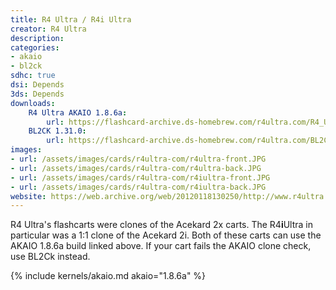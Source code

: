 ```yaml
---
title: R4 Ultra / R4i Ultra
creator: R4 Ultra
description: 
categories:
- akaio
- bl2ck
sdhc: true
dsi: Depends
3ds: Depends
downloads:
    R4 Ultra AKAIO 1.8.6a:
        url: https://flashcard-archive.ds-homebrew.com/r4ultra.com/R4_Ultra_AKAIO_1.8.6a.zip
    BL2CK 1.31.0:
        url: https://flashcard-archive.ds-homebrew.com/r4ultra.com/BL2CK_1.31.0.zip
images:
- url: /assets/images/cards/r4ultra-com/r4ultra-front.JPG
- url: /assets/images/cards/r4ultra-com/r4ultra-back.JPG
- url: /assets/images/cards/r4ultra-com/r4iultra-front.JPG
- url: /assets/images/cards/r4ultra-com/r4iultra-back.JPG
website: https://web.archive.org/web/20120118130250/http://www.r4ultra.com/index.htm
---
```


R4 Ultra's flashcarts were clones of the Acekard 2x carts. The R4**i**Ultra in particular was a 1:1 clone of the Acekard 2i. Both of these carts can use the AKAIO 1.8.6a build linked above. If your cart fails the AKAIO clone check, use BL2Ck instead.

{% include kernels/akaio.md akaio="1.8.6a" %}